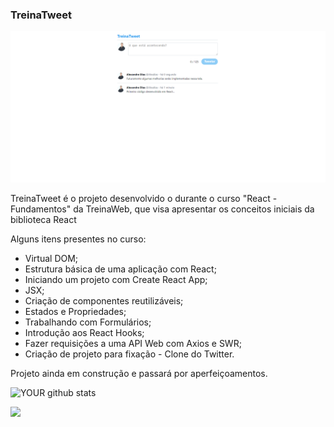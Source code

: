 ### TreinaTweet

<img src="/src/assets/images/treinatweet.png">

TreinaTweet é o projeto desenvolvido o durante o curso "React - Fundamentos" da TreinaWeb, que visa apresentar os conceitos iniciais da biblioteca React

Alguns itens presentes no curso:

- Virtual DOM;
- Estrutura básica de uma aplicação com React;
- Iniciando um projeto com Create React App;
- JSX;
- Criação de componentes reutilizáveis;
- Estados e Propriedades;
- Trabalhando com Formulários;
- Introdução aos React Hooks;
- Fazer requisições a uma API Web com Axios e SWR;
- Criação de projeto para fixação - Clone do Twitter.

Projeto ainda em construção e passará por aperfeiçoamentos.

![YOUR github stats](https://github-readme-stats.vercel.app/api?username=AlexandreSilvaDias)

[<img src="https://img.shields.io/badge/linkedin-%230077B5.svg?&style=for-the-badge&logo=linkedin&logoColor=white" />](https://www.linkedin.com/in/alexandre-dias-5a1b1414b/)